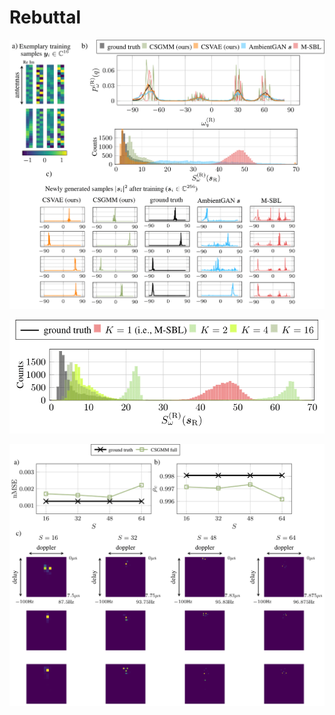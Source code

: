 # Rebuttal


![Description](3gpp_added.png)

![Description](plot_K.png)

![Description](plot_S.png)
